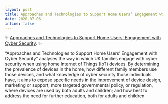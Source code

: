 ```yaml
---
layout: post
title: Approaches and Technologies to Support Home Users’ Engagement with Cyber Security - is published.
date: 2020-07-06
inline: false
---
```


:sparkles: [Approaches and Technologies to Support Home Users’ Engagement with Cyber Security](https://www.scienceopen.com/hosted-document?doi=10.14236/ewic/HCI20DC.14). :sparkles:

“Approaches and Technologies to Support Home Users’ Engagement with Cyber Security” analyses the way in which UK families engage with cyber security when using home Internet of Things (IoT) devices. By determining the prevalence of devices in the home, how different family members use those devices, and what knowledge of cyber security those individuals have, it aims to expose specific needs in the improvement of device design, marketing or support; more targeted governmental policy, or regulation, where devices are used by both adults and children; and how best to address the need for further education, both for adults and children.
